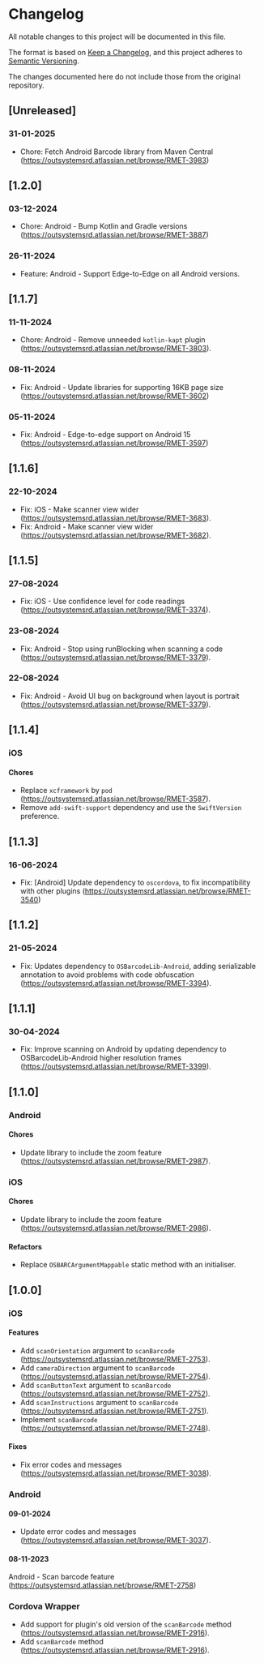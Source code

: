 # Changelog
All notable changes to this project will be documented in this file.

The format is based on [Keep a Changelog](https://keepachangelog.com/en/1.0.0/),
and this project adheres to [Semantic Versioning](https://semver.org/spec/v2.0.0.html).

The changes documented here do not include those from the original repository.

## [Unreleased]

### 31-01-2025
- Chore: Fetch Android Barcode library from Maven Central  (https://outsystemsrd.atlassian.net/browse/RMET-3983)

## [1.2.0]

### 03-12-2024
- Chore: Android - Bump Kotlin and Gradle versions (https://outsystemsrd.atlassian.net/browse/RMET-3887)

### 26-11-2024
- Feature: Android - Support Edge-to-Edge on all Android versions.

## [1.1.7]

### 11-11-2024
- Chore: Android - Remove unneeded `kotlin-kapt` plugin (https://outsystemsrd.atlassian.net/browse/RMET-3803).

### 08-11-2024
- Fix: Android - Update libraries for supporting 16KB page size (https://outsystemsrd.atlassian.net/browse/RMET-3602)

### 05-11-2024
- Fix: Android - Edge-to-edge support on Android 15 (https://outsystemsrd.atlassian.net/browse/RMET-3597)

## [1.1.6]

### 22-10-2024
- Fix: iOS - Make scanner view wider (https://outsystemsrd.atlassian.net/browse/RMET-3683).
- Fix: Android - Make scanner view wider (https://outsystemsrd.atlassian.net/browse/RMET-3682).

## [1.1.5]

### 27-08-2024
- Fix: iOS - Use confidence level for code readings (https://outsystemsrd.atlassian.net/browse/RMET-3374).

### 23-08-2024
- Fix: Android - Stop using runBlocking when scanning a code (https://outsystemsrd.atlassian.net/browse/RMET-3379).

### 22-08-2024
- Fix: Android - Avoid UI bug on background when layout is portrait (https://outsystemsrd.atlassian.net/browse/RMET-3379).

## [1.1.4]

### iOS

#### Chores
- Replace `xcframework` by `pod` (https://outsystemsrd.atlassian.net/browse/RMET-3587).
- Remove `add-swift-support` dependency and use the `SwiftVersion` preference.

## [1.1.3]

### 16-06-2024
- Fix: [Android] Update dependency to `oscordova`, to fix incompatibility with other plugins (https://outsystemsrd.atlassian.net/browse/RMET-3540)

## [1.1.2]

### 21-05-2024
- Fix: Updates dependency to `OSBarcodeLib-Android`, adding serializable annotation to avoid problems with code obfuscation (https://outsystemsrd.atlassian.net/browse/RMET-3394).

## [1.1.1]

### 30-04-2024
- Fix: Improve scanning on Android by updating dependency to OSBarcodeLib-Android higher resolution frames (https://outsystemsrd.atlassian.net/browse/RMET-3399).

## [1.1.0]

### Android

#### Chores
- Update library to include the zoom feature (https://outsystemsrd.atlassian.net/browse/RMET-2987).

### iOS

#### Chores
- Update library to include the zoom feature (https://outsystemsrd.atlassian.net/browse/RMET-2986).

#### Refactors
- Replace `OSBARCArgumentMappable` static method with an initialiser.

## [1.0.0]

### iOS

#### Features
- Add `scanOrientation` argument to `scanBarcode` (https://outsystemsrd.atlassian.net/browse/RMET-2753).
- Add `cameraDirection` argument to `scanBarcode` (https://outsystemsrd.atlassian.net/browse/RMET-2754).
- Add `scanButtonText` argument to `scanBarcode` (https://outsystemsrd.atlassian.net/browse/RMET-2752).
- Add `scanInstructions` argument to `scanBarcode` (https://outsystemsrd.atlassian.net/browse/RMET-2751).
- Implement `scanBarcode` (https://outsystemsrd.atlassian.net/browse/RMET-2748).

#### Fixes
- Fix error codes and messages (https://outsystemsrd.atlassian.net/browse/RMET-3038).

### Android

#### 09-01-2024
- Update error codes and messages (https://outsystemsrd.atlassian.net/browse/RMET-3037).

#### 08-11-2023
Android - Scan barcode feature (https://outsystemsrd.atlassian.net/browse/RMET-2758)

### Cordova Wrapper

- Add support for plugin's old version of the `scanBarcode` method (https://outsystemsrd.atlassian.net/browse/RMET-2916).
- Add `scanBarcode` method (https://outsystemsrd.atlassian.net/browse/RMET-2916).
